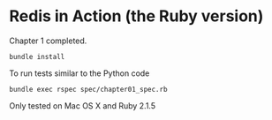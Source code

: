 Redis in Action (the Ruby version)
==================================

Chapter 1 completed.

```
bundle install
```

To run tests similar to the Python code

```
bundle exec rspec spec/chapter01_spec.rb
```

Only tested on Mac OS X and Ruby 2.1.5
